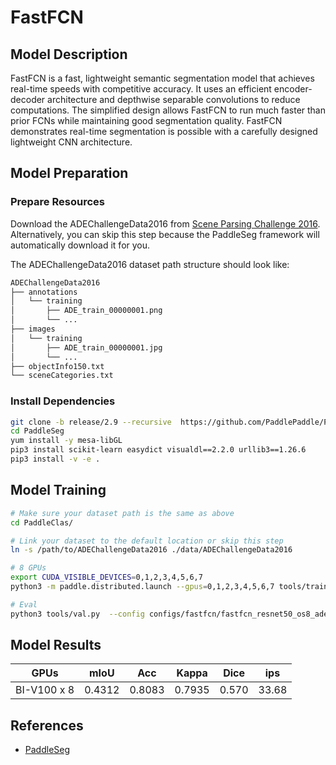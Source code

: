 # FastFCN

## Model Description

FastFCN is a fast, lightweight semantic segmentation model that achieves real-time speeds with competitive accuracy. It
uses an efficient encoder-decoder architecture and depthwise separable convolutions to reduce computations. The
simplified design allows FastFCN to run much faster than prior FCNs while maintaining good segmentation quality. FastFCN
demonstrates real-time segmentation is possible with a carefully designed lightweight CNN architecture.

## Model Preparation

### Prepare Resources

Download the ADEChallengeData2016 from [Scene Parsing Challenge
2016](http://sceneparsing.csail.mit.edu/index_challenge.html). Alternatively, you can skip this step because the
PaddleSeg framework will automatically download it for you.

The ADEChallengeData2016 dataset path structure should look like:

```bash
ADEChallengeData2016
├── annotations
│   └── training
│       ├── ADE_train_00000001.png
│       └── ...
├── images
│   └── training
│       ├── ADE_train_00000001.jpg
│       └── ...
├── objectInfo150.txt
└── sceneCategories.txt
```

### Install Dependencies

```bash
git clone -b release/2.9 --recursive  https://github.com/PaddlePaddle/PaddleSeg.git
cd PaddleSeg
yum install -y mesa-libGL
pip3 install scikit-learn easydict visualdl==2.2.0 urllib3==1.26.6
pip3 install -v -e .
```

## Model Training

```bash
# Make sure your dataset path is the same as above
cd PaddleClas/

# Link your dataset to the default location or skip this step
ln -s /path/to/ADEChallengeData2016 ./data/ADEChallengeData2016

# 8 GPUs
export CUDA_VISIBLE_DEVICES=0,1,2,3,4,5,6,7
python3 -m paddle.distributed.launch --gpus=0,1,2,3,4,5,6,7 tools/train.py --config configs/fastfcn/fastfcn_resnet50_os8_ade20k_480x480_120k.yml

# Eval
python3 tools/val.py  --config configs/fastfcn/fastfcn_resnet50_os8_ade20k_480x480_120k.yml --model_path output/path/to/model.pdparams
```

## Model Results

| GPUs        | mIoU   | Acc    | Kappa  | Dice  | ips   |
|-------------|--------|--------|--------|-------|-------|
| BI-V100 x 8 | 0.4312 | 0.8083 | 0.7935 | 0.570 | 33.68 |

## References

- [PaddleSeg](https://github.com/PaddlePaddle/PaddleSeg)

